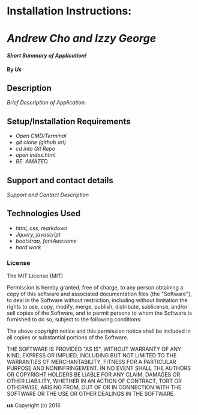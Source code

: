 # Installation Instructions:


# _Andrew Cho and Izzy George_

#### _Short Summary of Application!_

#### By _**Us**_

## Description

_Brief Description of Application._

## Setup/Installation Requirements

* _Open CMD/Terminal_
* _git clone (github url)_
* _cd into Git Repo_
* _open index.html_
* _BE. AMAZED._


## Support and contact details

_Support and Contact Description_

## Technologies Used

* _html, css, markdown_
* _Jquery, javascript_
* _bootstrap, fontAwesome_
* _hard work_

### License

The MIT License (MIT)


Permission is hereby granted, free of charge, to any person obtaining a copy
of this software and associated documentation files (the "Software"), to deal
in the Software without restriction, including without limitation the rights
to use, copy, modify, merge, publish, distribute, sublicense, and/or sell
copies of the Software, and to permit persons to whom the Software is
furnished to do so, subject to the following conditions:

The above copyright notice and this permission notice shall be included in all
copies or substantial portions of the Software.

THE SOFTWARE IS PROVIDED "AS IS", WITHOUT WARRANTY OF ANY KIND, EXPRESS OR
IMPLIED, INCLUDING BUT NOT LIMITED TO THE WARRANTIES OF MERCHANTABILITY,
FITNESS FOR A PARTICULAR PURPOSE AND NONINFRINGEMENT. IN NO EVENT SHALL THE
AUTHORS OR COPYRIGHT HOLDERS BE LIABLE FOR ANY CLAIM, DAMAGES OR OTHER
LIABILITY, WHETHER IN AN ACTION OF CONTRACT, TORT OR OTHERWISE, ARISING FROM,
OUT OF OR IN CONNECTION WITH THE SOFTWARE OR THE USE OR OTHER DEALINGS IN THE
SOFTWARE.

**_us_** Copyright (c) 2016
